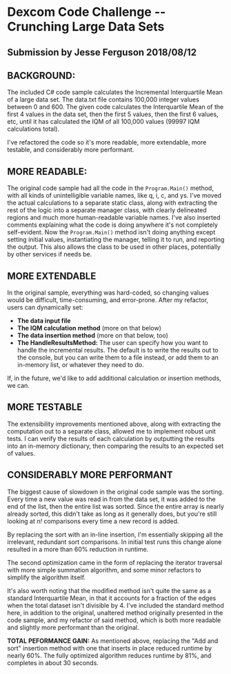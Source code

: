 # Dexcom Code Challenge -- Crunching Large Data Sets
Submission by Jesse Ferguson 2018/08/12
-------------------------------------------------------

## BACKGROUND:

The included C# code sample calculates the Incremental Interquartile Mean of a large data set.  The data.txt file contains 100,000 integer values between 0 and 600.  The given code calculates the Interquartile Mean of the first 4 values in the data set, then the first 5 values, then the first 6 values, etc, until it has calculated the IQM of all 100,000 values (99997 IQM calculations total).

I've refactored the code so it's more readable, more extendable, more testable, and considerably more performant.

## MORE READABLE:

The original code sample had all the code in the `Program.Main()` method, with all kinds of unintelligible variable names, like q, i, c, and ys. I've moved the actual calculations to a separate static class, along with extracting the rest of the logic into a separate manager class, with clearly delineated regions and much more human-readable variable names. I've also inserted comments explaining what the code is doing anywhere it's not completely self-evident. Now the `Program.Main()` method isn't doing anything except setting initial values, instantiating the manager, telling it to run, and reporting the output. This also allows the class to be used in other places, potentially by other services if needs be.

## MORE EXTENDABLE

In the original sample, everything was hard-coded, so changing values would be difficult, time-consuming, and error-prone. After my refactor, users can dynamically set:
 * **The data input file**
 * **The IQM calculation method** (more on that below)
 * **The data insertion method** (more on that below, too)
 * **The HandleResultsMethod:** The user can specify how you want to handle the incremental results. The default is to write the results out to the console, but you can write them to a file instead, or add them to an in-memory list, or whatever they need to do.
 
 If, in the future, we'd like to add additional calculation or insertion methods, we can.
 
 ## MORE TESTABLE
 
 The extensibility improvements mentioned above, along with extracting the computation out to a separate class, allowed me to implement robust unit tests. I can verify the results of each calculation by outputting the results into an in-memory dictionary, then comparing the results to an expected set of values.
 
 ## CONSIDERABLY MORE PERFORMANT
 
 The biggest cause of slowdown in the original code sample was the sorting. Every time a new value was read in from the data set, it was added to the end of the list, then the entire list was sorted. Since the entire array is nearly already sorted, this didn't take as long as it generally does, but you're still looking at _n!_ comparisons every time a new record is added.
 
By replacing the sort with an in-line insertion, I'm essentially skipping all the irrelevant, redundant sort comparisons. In initial test runs this change alone resulted in a more than 60% reduction in runtime.

The second optimization came in the form of replacing the iterator traversal with more simple summation algorithm, and some minor refactors to simplify the algorithm itself.

It's also worth noting that the modified method isn't quite the same as a standard Interquartile Mean, in that it accounts for a fraction of the edges when the total dataset isn't divisible by 4. I've included the standard method here, in addition to the original, unaltered method originally presented in the code sample, and my refactor of said method, which is both more readable and slightly more performant than the original.

**TOTAL PEFORMANCE GAIN:** As mentioned above, replacing the "Add and sort" insertion method with one that inserts in place reduced runtime by nearly 60%. The fully optimized algorithm reduces runtime by 81%, and completes in about 30 seconds. 